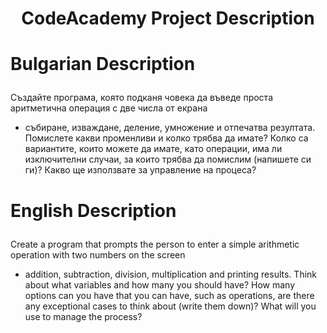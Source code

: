 # <p align="center"> CodeAcademy Project Description <p>
# <p align="left"> Bulgarian Description
Създайте програма, която подканя човека да въведе проста аритметична операция с две числа от екрана 
- събиране, изваждане, деление, умножение и отпечатва резултата. 
Помислете какви променливи и колко трябва да имате?
Колко са вариантите, които можете да имате, като операции,
има ли изключителни случаи, за които трябва да помислим (напишете си ги)?
Какво ще използвате за управление на процеса? <p>

# <p align="left"> English Description
Create a program that prompts the person to enter a simple arithmetic operation with two numbers on the screen
- addition, subtraction, division, multiplication and printing results.
Think about what variables and how many you should have?
How many options can you have that you can have, such as operations,
are there any exceptional cases to think about (write them down)?
What will you use to manage the process? <p>
